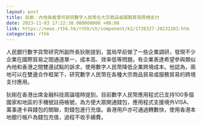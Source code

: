 ```yaml
---
layout: post
title: 狄剛：內地與香港可研究數字人民幣在大宗商品或服務貿易跨境支付
date: 2023-11-03 17:22:38.000000000 +08:00
link: https://news.rthk.hk/rthk/ch/component/k2/1726327-20231103.htm
categories: rthk
---
```


人民銀行數字貨幣研究所副所長狄剛提到，當局早前做了一些企業調研，發現不少企業在國際貿易之間通道單一，成本高、效率低等問題。有企業表達希望參與類似內地和香港之間雙邊試點的訴求，使用數字人民幣降低企業跨境成本。他認為，兩地可以在雙邊合作框架下，研究數字人民幣在各種大宗商品貿易或服務貿易的跨境支付應用。

狄剛在香港出席金融科技周論壇時提到，目前數字人民幣應用程式已支持100多個國家和地區的手機號註冊帳號，為方便大眾開通錢包，應用程式支援境外VISA、萬事達卡與錢包的關聯，對錢包進行充值。香港用戶亦可通過轉數快，使用香港本地銀行帳戶為錢包充值，過程不收手續費。
